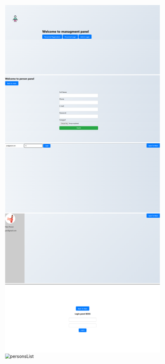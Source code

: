 <img src="readme/main.png" alt="main">
<img src="readme/persoRegisster.png" alt="personReggister">
<img src="readme/person-login.png" alt="personLogin">
<img src="readme/person-blog.png" alt="personBlog">
<img src="readme/adminLogin.png" alt="adminLogin">
<img src="readme/   adminPersons.png" alt="personsList">